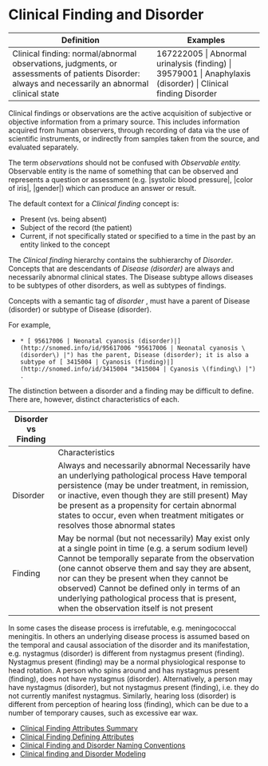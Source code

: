 # Clinical Finding and Disorder

| Definition                                                                                                                                        | Examples                                                                                                      |
| ------------------------------------------------------------------------------------------------------------------------------------------------- | ------------------------------------------------------------------------------------------------------------- |
| Clinical finding: normal/abnormal observations, judgments, or assessments of patients Disorder: always and necessarily an abnormal clinical state | 167222005 \| Abnormal urinalysis (finding) \| 39579001 \| Anaphylaxis (disorder) \| Clinical finding Disorder |

Clinical findings or observations are the active acquisition of subjective or objective information from a primary source. This includes information acquired from human observers, through recording of data via the use of scientific instruments, or indirectly from samples taken from the source, and evaluated separately.

The term _observations_ should not be confused with _Observable entity._ Observable entity is the name of something that can be observed and represents a question or assessment (e.g. |systolic blood pressure|, |color of iris|, |gender|) which can produce an answer or result.

The default context for a _Clinical finding_ concept is:

* Present (vs. being absent)
* Subject of the record (the patient)
* Current, if not specifically stated or specified to a time in the past by an entity linked to the concept

The _Clinical finding_ hierarchy contains the subhierarchy of _Disorder_. Concepts that are descendants of _Disease (disorder)_ are always and necessarily abnormal clinical states. The Disease subtype allows diseases to be subtypes of other disorders, as well as subtypes of findings.

Concepts with a semantic tag of _disorder_ , must have a parent of Disease (disorder) or subtype of Disease (disorder).

For example,

* ```
  * [ 95617006 | Neonatal cyanosis (disorder)|](http://snomed.info/id/95617006 "95617006 | Neonatal cyanosis \(disorder\) |") has the parent, Disease (disorder); it is also a subtype of [ 3415004 | Cyanosis (finding)|](http://snomed.info/id/3415004 "3415004 | Cyanosis \(finding\) |") . 
  ```

The distinction between a disorder and a finding may be difficult to define. There are, however, distinct characteristics of each.

| Disorder vs Finding |                                                                                                                                                                                                                                                                                                                                                                                                       |
| ------------------- | ----------------------------------------------------------------------------------------------------------------------------------------------------------------------------------------------------------------------------------------------------------------------------------------------------------------------------------------------------------------------------------------------------- |
|                     | Characteristics                                                                                                                                                                                                                                                                                                                                                                                       |
| Disorder            | Always and necessarily abnormal Necessarily have an underlying pathological process Have temporal persistence (may be under treatment, in remission, or inactive, even though they are still present) May be present as a propensity for certain abnormal states to occur, even when treatment mitigates or resolves those abnormal states                                                            |
| Finding             | May be normal (but not necessarily) May exist only at a single point in time (e.g. a serum sodium level) Cannot be temporally separate from the observation (one cannot observe them and say they are absent, nor can they be present when they cannot be observed) Cannot be defined only in terms of an underlying pathological process that is present, when the observation itself is not present |

In some cases the disease process is irrefutable, e.g. meningococcal meningitis. In others an underlying disease process is assumed based on the temporal and causal association of the disorder and its manifestation, e.g. nystagmus (disorder) is different from nystagmus present (finding). Nystagmus present (finding) may be a normal physiological response to head rotation. A person who spins around and has nystagmus present (finding), does not have nystagmus (disorder). Alternatively, a person may have nystagmus (disorder), but not nystagmus present (finding), i.e. they do not currently manifest nystagmus. Similarly, hearing loss (disorder) is different from perception of hearing loss (finding), which can be due to a number of temporary causes, such as excessive ear wax.

* [Clinical Finding Attributes Summary](clinical-finding-attributes-summary.md)
* [Clinical Finding Defining Attributes](clinical-finding-defining-attributes.md)
* [Clinical Finding and Disorder Naming Conventions](clinical-finding-and-disorder-naming-conventions.md)
* [Clinical finding and Disorder Modeling](clinical-finding-and-disorder-modeling.md)

